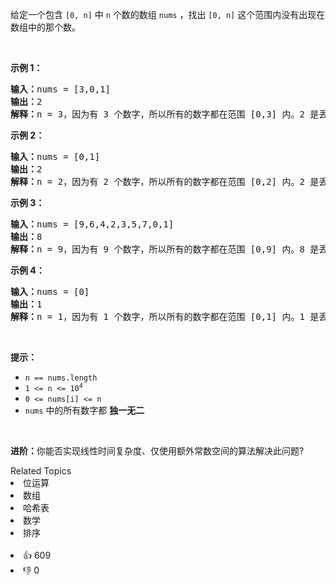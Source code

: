 <p>给定一个包含 <code>[0, n]</code>&nbsp;中&nbsp;<code>n</code>&nbsp;个数的数组 <code>nums</code> ，找出 <code>[0, n]</code> 这个范围内没有出现在数组中的那个数。</p>

<ul>
</ul>

<p>&nbsp;</p>

<p><strong>示例 1：</strong></p>

<pre>
<strong>输入：</strong>nums = [3,0,1]
<strong>输出：</strong>2
<b>解释：</b>n = 3，因为有 3 个数字，所以所有的数字都在范围 [0,3] 内。2 是丢失的数字，因为它没有出现在 nums 中。</pre>

<p><strong>示例 2：</strong></p>

<pre>
<strong>输入：</strong>nums = [0,1]
<strong>输出：</strong>2
<b>解释：</b>n = 2，因为有 2 个数字，所以所有的数字都在范围 [0,2] 内。2 是丢失的数字，因为它没有出现在 nums 中。</pre>

<p><strong>示例 3：</strong></p>

<pre>
<strong>输入：</strong>nums = [9,6,4,2,3,5,7,0,1]
<strong>输出：</strong>8
<b>解释：</b>n = 9，因为有 9 个数字，所以所有的数字都在范围 [0,9] 内。8 是丢失的数字，因为它没有出现在 nums 中。</pre>

<p><strong>示例 4：</strong></p>

<pre>
<strong>输入：</strong>nums = [0]
<strong>输出：</strong>1
<b>解释：</b>n = 1，因为有 1 个数字，所以所有的数字都在范围 [0,1] 内。1 是丢失的数字，因为它没有出现在 nums 中。</pre>

<p>&nbsp;</p>

<p><strong>提示：</strong></p>

<ul>
	<li><code>n == nums.length</code></li>
	<li><code>1 &lt;= n &lt;= 10<sup>4</sup></code></li>
	<li><code>0 &lt;= nums[i] &lt;= n</code></li>
	<li><code>nums</code> 中的所有数字都 <strong>独一无二</strong></li>
</ul>

<p>&nbsp;</p>

<p><strong>进阶：</strong>你能否实现线性时间复杂度、仅使用额外常数空间的算法解决此问题?</p>
<div><div>Related Topics</div><div><li>位运算</li><li>数组</li><li>哈希表</li><li>数学</li><li>排序</li></div></div><br><div><li>👍 609</li><li>👎 0</li></div>